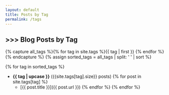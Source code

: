 ```yaml
---
layout: default
title: Posts by Tag
permalink: /tags
---
```


## \>>> Blog Posts by Tag

{% capture all_tags %}{% for tag in site.tags %}{{ tag | first }} {% endfor %}{% endcapture %}
{% assign sorted_tags = all_tags | split: ' ' | sort %}

{% for tag in sorted_tags %}
  - <b class="highlight-blue" id="{{tag}}">{{ tag | upcase }}</b> ({{site.tags[tag].size}} posts)
  {% for post in site.tags[tag] %}
    - [{{ post.title }}]({{ post.url }})
  {% endfor %}
{% endfor %}
